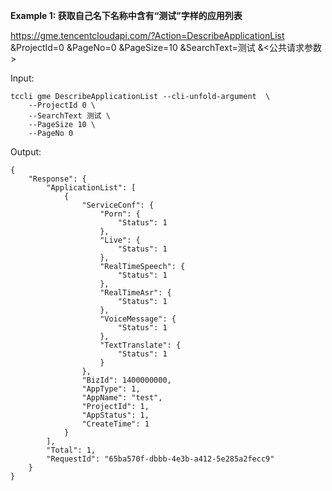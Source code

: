 **Example 1: 获取自己名下名称中含有“测试”字样的应用列表**

https://gme.tencentcloudapi.com/?Action=DescribeApplicationList
&ProjectId=0
&PageNo=0
&PageSize=10
&SearchText=测试
&<公共请求参数>

Input: 

```
tccli gme DescribeApplicationList --cli-unfold-argument  \
    --ProjectId 0 \
    --SearchText 测试 \
    --PageSize 10 \
    --PageNo 0
```

Output: 
```
{
    "Response": {
        "ApplicationList": [
            {
                "ServiceConf": {
                    "Porn": {
                        "Status": 1
                    },
                    "Live": {
                        "Status": 1
                    },
                    "RealTimeSpeech": {
                        "Status": 1
                    },
                    "RealTimeAsr": {
                        "Status": 1
                    },
                    "VoiceMessage": {
                        "Status": 1
                    },
                    "TextTranslate": {
                        "Status": 1
                    }
                },
                "BizId": 1400000000,
                "AppType": 1,
                "AppName": "test",
                "ProjectId": 1,
                "AppStatus": 1,
                "CreateTime": 1
            }
        ],
        "Total": 1,
        "RequestId": "65ba570f-dbbb-4e3b-a412-5e285a2fecc9"
    }
}
```

